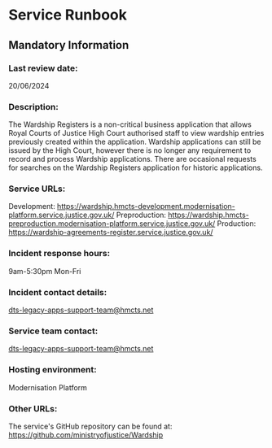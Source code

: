 # Service Runbook

## Mandatory Information

### **Last review date:**

20/06/2024

### **Description:**

The Wardship Registers is a non-critical business application that allows Royal Courts of Justice High Court authorised staff to view wardship entries previously created within the application. Wardship applications can still be issued by the High Court, however there is no longer any requirement to record and process Wardship applications. There are occasional requests for searches on the Wardship Registers application for historic applications.

### **Service URLs:**

Development: <https://wardship.hmcts-development.modernisation-platform.service.justice.gov.uk/>
Preproduction: <https://wardship.hmcts-preproduction.modernisation-platform.service.justice.gov.uk/>
Production: <https://wardship-agreements-register.service.justice.gov.uk/>

### **Incident response hours:**

9am-5:30pm Mon-Fri

### **Incident contact details:**

<dts-legacy-apps-support-team@hmcts.net>

### **Service team contact:**

<dts-legacy-apps-support-team@hmcts.net>

### **Hosting environment:**

Modernisation Platform

### **Other URLs:**

The service's GitHub repository can be found at: <https://github.com/ministryofjustice/Wardship>
